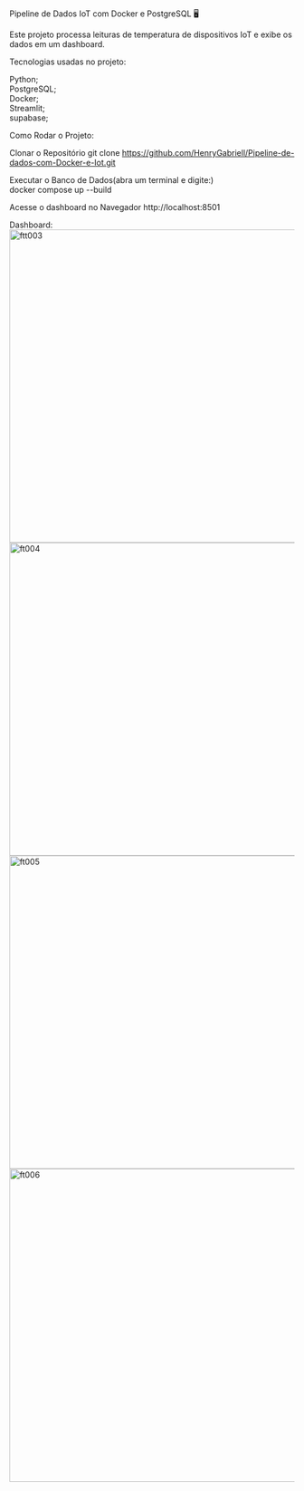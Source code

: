 Pipeline de Dados IoT com Docker e PostgreSQL 🖥

Este projeto processa leituras de temperatura de dispositivos IoT e exibe os dados em um dashboard.

Tecnologias usadas no projeto:

Python; <br>
PostgreSQL; <br>
Docker; <br>
Streamlit; <br>
supabase; <br>

Como Rodar o Projeto:


Clonar o Repositório
git clone https://github.com/HenryGabriell/Pipeline-de-dados-com-Docker-e-Iot.git


Executar o Banco de Dados(abra um terminal e digite:)<br>
docker compose up --build


Acesse o dashboard no Navegador
http://localhost:8501


Dashboard:
<br>
<img width="553" alt="ftt003" src="https://github.com/user-attachments/assets/8f7d0e6f-adb7-4010-bb31-e3d1a98022d6" />
<img width="553" alt="ft004" src="https://github.com/user-attachments/assets/21d5293a-c443-48b5-bceb-7f9458972e3d" />
<img width="553" alt="ft005" src="https://github.com/user-attachments/assets/133ee201-aaeb-4eaf-b8d6-43252eb96f70" />
<img width="553" alt="ft006" src="https://github.com/user-attachments/assets/1115c034-e799-4f5e-9ab5-72636990af63" />

